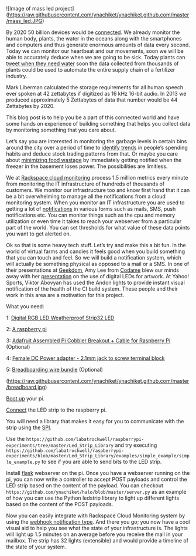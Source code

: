 ![Image of mass led project]
(https://raw.githubusercontent.com/ynachiket/ynachiket.github.com/master/maas_led.JPG)

By 2020 50 billion devices would be [connected][1]. We already monitor the human body, plants, the water in the oceans along with the smartphones and computers and thus generate enormous amounts of data every second. Today we can monitor our heartbeat and our movements, soon we will be able to accurately deduce when we are going to be sick. Today plants can [tweet when they need water][2] soon the data collected from thousands of plants could be used to automate the entire supply chain of a fertilizer industry. 

Mark Liberman calculated the storage requirements for all human speech ever spoken at 42 zettabytes if digitized as 16 kHz 16-bit audio. In 2013 we produced approximately 5 Zettabytes of data that number would be 44 Zettabytes by 2020.


This blog post is to help you be a part of this connected world and have some hands on experience of building something that helps you collect data by monitoring something that you care about.

Let’s say you are interested in monitoring the garbage levels in certain bins around the city over a period of time to [identify trends][3] in people’s spending habits and deduce stock trading patterns from that. Or maybe you care about [minimizing food wastage][4] by immediately getting notified when the freezer in the basement loses power. The possibilities are limitless. 

We at [Rackspace cloud monitoring][5] process 1.5 million metrics every minute from monitoring the IT infrastructure of hundreds of thousands of customers. We monitor our infrastructure too and know first hand that it can be a bit overwhelming to manage all the notifications from a cloud monitoring system. When you monitor an IT infrastructure you are used to getting a lot of [notifications][6] in various forms such as mails, SMS, push notifications etc. You can monitor things such as the cpu and memory utilization or even time it takes to reach your webserver from a particular part of the world. You can set thresholds for what value of these data points you want to get alerted on. 

Ok so that is some heavy tech stuff. Let’s try and make this a bit fun. In the world of virtual farms and candies it feels good when you build something that you can touch and feel. So we will build a notification system, which will actually be something physical as opposed to a mail or a SMS.  In one of their presentations at [Geekdom][7], Amy Lee from [Codame][8] blew our minds away with her [presentation][9] on the use of digital LEDs for artwork. At Yahoo! Sports, Viktor Abovyan has used the Andon lights to provide instant visual notification of the health of the CI build system. These people and their work in this area are a motivation for this project.

What you need:

1: [Digital RGB LED Weatherproof Strip32 LED][10] 

2: [A raspberry pi][11]

3: [Adafruit Assembled Pi Cobbler Breakout + Cable for Raspberry Pi][12] (Optional)

4: [Female DC Power adapter - 2.1mm jack to screw terminal block][13]

5: [Breadboarding wire bundle][14] (Optional)

(https://raw.githubusercontent.com/ynachiket/ynachiket.github.com/master/breadboard.jpg)

[Boot up][15] your pi.

[Connect][16] the LED strip to the raspberry pi.

You will need a library that makes it easy for you to communicate with the strip using the [SPI][17].  


Use the `https://github.com/labatrockwell/raspberrypi-experiments/tree/master/Led_Strip_Library` and try executing `https://github.com/labatrockwell/raspberrypi-experiments/blob/master/Led_Strip_Library/examples/simple_example/simple_example.py` to see if you are able to send bits to the LED strip.

Install [flask][18] webserver on the pi. Once you have a webserver running on the pi, you can now write a controller to accept POST payloads and control the LED strip based on the content of the payload. You can checkout `https://github.com/ynachiket/halo/blob/master/server.py` as an example of how you can use the Python ledstrip library to light up different lights based on the content of the POST payloads.

Now you can easily integrate with Rackspace Cloud Monitoring system by using the [webhook notification type][19]. And there you go; you now have a cool visual aid to help you see what the state of your infrastructure is. The lights will light up 1.5 minutes on an average before you receive the mail in your mailbox. The strip has 32 lights (extensible) and would provide a timeline of the state of your system.

[1]: http://share.cisco.com/internet-of-things.html
[2]: http://www.botanicalls.com/kits/
[3]: http://www.citylab.com/design/2012/07/how-garbage-pickers-athens-predicted-greek-economic-crisis/2425/
[4]: http://developer.rackspace.com/blog/using-rackspace-cloud-monitoring-to-help-reduce-food-waste.html
[5]: http://www.rackspace.com/cloud/monitoring/
[6]: http://docs.rackspace.com/cm/api/v1.0/cm-devguide/content/service-notification-types-crud.html
[7]: http://geekdom.com
[8]: http://www.codame.com/
[9]: http://ani-web.com/etc/codame/leds/amylee_leds_20140512d.pptx
[10]: http://www.adafruit.com/products/306
[11]: http://www.adafruit.com/raspberrypi
[12]: http://www.adafruit.com/products/914
[13]: http://www.adafruit.com/products/368
[14]: http://www.adafruit.com/products/153
[15]: http://www.raspberrypi.org/help/quick-start-guide/
[16]: https://learn.adafruit.com/light-painting-with-raspberry-pi/hardware
[17]: http://en.wikipedia.org/wiki/Synchronous_Serial_Interface
[18]: http://flask.pocoo.org/
[19]: http://docs.rackspace.com/cm/api/v1.0/cm-devguide/content/service-notification-types-crud.html#service-notification-types-webhook

